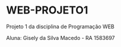 # WEB-PROJETO1
Projeto 1 da disciplina de Programação WEB

Aluna: 
Gisely da Silva Macedo - RA 1583697
